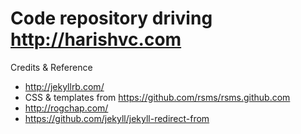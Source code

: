 # Code repository driving http://harishvc.com

Credits & Reference
* http://jekyllrb.com/ 
* CSS & templates from https://github.com/rsms/rsms.github.com
* http://rogchap.com/
* https://github.com/jekyll/jekyll-redirect-from

